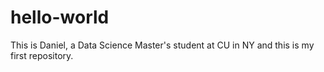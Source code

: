# hello-world

This is Daniel, a Data Science Master's student at CU in NY and this is my first repository.
